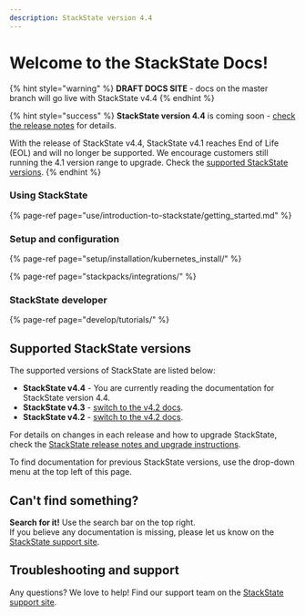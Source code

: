 ```yaml
---
description: StackState version 4.4
---
```


# Welcome to the StackState Docs!

{% hint style="warning" %}
**DRAFT DOCS SITE** - docs on the master branch will go live with StackState v4.4
{% endhint %}

{% hint style="success" %}
**StackState version 4.4** is coming soon - [check the release notes](setup/upgrade-stackstate/sts-release-notes.md#stackstate-v-4-4-x) for details.

With the release of StackState v4.4, StackState v4.1 reaches End of Life \(EOL\) and will no longer be supported. We encourage customers still running the 4.1 version range to upgrade. Check the [supported StackState versions](#supported-stackstate-versions).
{% endhint %}

### Using StackState

{% page-ref page="use/introduction-to-stackstate/getting\_started.md" %}

### Setup and configuration

{% page-ref page="setup/installation/kubernetes\_install/" %}

{% page-ref page="stackpacks/integrations/" %}

### StackState developer

{% page-ref page="develop/tutorials/" %}

## Supported StackState versions

The supported versions of StackState are listed below:

* **StackState v4.4** - You are currently reading the documentation for StackState version 4.4.
* **StackState v4.3** - [switch to the v4.2 docs](https://docs.stackstate.com/v/4.3/).
* **StackState v4.2** - [switch to the v4.2 docs](https://docs.stackstate.com/v/4.2/).

For details on changes in each release and how to upgrade StackState, check the [StackState release notes and upgrade instructions](setup/upgrade-stackstate/).

To find documentation for previous StackState versions, use the drop-down menu at the top left of this page.

## Can't find something?

**Search for it!** Use the search bar on the top right.  
If you believe any documentation is missing, please let us know on the [StackState support site](http://support.stackstate.com/).

## Troubleshooting and support

Any questions? We love to help! Find our support team on the [StackState support site](http://support.stackstate.com/).

